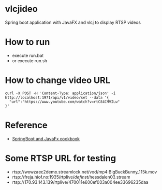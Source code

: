 # vlcjideo
Spring boot application with JavaFX and vlcj to display RTSP videos
# How to run
* execute run.bat 
* or execute run.sh

# How to change video URL
```
curl -X POST -H 'Content-Type: application/json' -i http://localhost:1971/api/v1/video/set --data '{
  "url":"https://www.youtube.com/watch?v=rtC84CMVILw"
}'
```
# Reference
* [SpringBoot and JavaFx cookbook](https://medium.com/@alenibric/springboot-and-javafx-cookbook-e8f3dd80deb9)

# Some RTSP URL for testing 
* rtsp://wowzaec2demo.streamlock.net/vod/mp4:BigBuckBunny_115k.mov
* rtsp://freja.hiof.no:1935/rtplive/_definst_/hessdalen03.stream
* rtsp://170.93.143.139/rtplive/470011e600ef003a004ee33696235daa